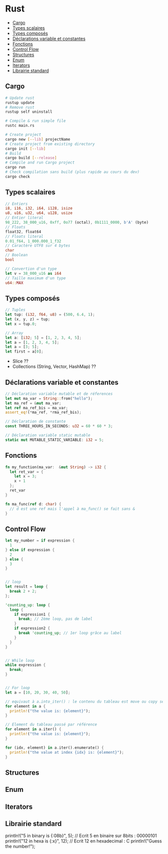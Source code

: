 # Rust

* [Cargo](#cargo)
* [Types scalaires](#types-scalaires)
* [Types composés](#types-composés)
* [Déclarations variable et constantes](#déclarations-variable-et-constantes)
* [Fonctions](#fonctions)
* [Control Flow](#control-flow)
* [Structures](#structures)
* [Enum](#enum)
* [Iterators](#iterators)
* [Librairie standard](#librairie-standard)

## Cargo

```bash
# Update rust
rustup update
# Remove rust
rustup self uninstall

# Compile & run simple file
rustc main.rs

# Create project
cargo new [--lib] projectName
# Create project from existing directory
cargo init [--lib]
# Build
cargo build [--release]
# Compile and run Cargo project
cargo run
# Check compilation sans build (plus rapide au cours du dev)
cargo check
```

## Types scalaires

```rust
// Entiers
i8, i16, i32, i64, i128, isize
u8, u16, u32, u64, u128, usize
// Entier literal
98_222, 38_000_u16, 0xff, 0o77 (octal), 0b1111_0000, b'A' (byte)
// Floats
float32, float64
// Floats literal
0.01_f64, 1_000.000_1_f32
// Caractère UTF8 sur 4 bytes
char
// Boolean
bool

// Convertion d'un type
let v = 38_000_u16 as i64
// Taille maximum d'un type
u64::MAX
```

## Types composés

```rust
// Tuples
let tup: (i32, f64, u8) = (500, 6.4, 1);
let (x, y, z) = tup;
let x = tup.0;

// Array
let a: [i32; 5] = [1, 2, 3, 4, 5];
let a = [1, 2, 3, 4, 5];
let a = [3; 5];
let first = a[0];
```

* Slice ??
* Collections (String, Vector, HashMap) ??

## Déclarations variable et constantes

```rust
// Déclaration variable mutable et de réferences
let mut ma_var = String::from("hello");
let ma_ref = &mut ma_var;
let ref ma_ref_bis = ma_var;
assert_eq!(*ma_ref, *rma_ref_bis);

// Déclaration de constante
const THREE_HOURS_IN_SECONDS: u32 = 60 * 60 * 3;

// Déclaration variable static mutable
static mut MUTABLE_STATIC_VARIABLE: i32 = 5;
```

## Fonctions

```rust
fn my_function(ma_var:  &mut String) -> i32 {
  let ret_var = {
    let x = 3;
    x + 1
  };
  ret_var
}

fn ma_func(ref d: char) {
  // d est une ref mais l'appel à ma_func() se fait sans &
}
```

## Control Flow

```rust
let my_number = if expression {
  1
} else if expression {
  2
} else {
  3
}


// loop
let result = loop {
  break 2 + 2;
};

'counting_up: loop {
  loop {
    if expression1 {
      break; // 2ème loop, pas de label
    }
    if expression2 {
      break 'counting_up; // 1er loop grâce au label
    }
  }
}


// While loop
while expression {
  break;
}


// For loop
let a = [10, 20, 30, 40, 50];

// equivaut à a.into_iter() : le contenu du tableau est move ou copy selon le type (ici copy)
for element in a {
  println!("the value is: {element}");
}

// Element du tableau passé par référence
for element in a.iter() {
  println!("the value is: {element}");
}

for (idx, element) in a.iter().enumerate() {
  println!("the value at index {idx} is: {element}");
}
```

## Structures

## Enum

## Iterators

## Librairie standard

  println!("5 in binary is {:08b}", 5); // Ecrit 5 en binaire sur 8bits : 00000101
  println!("12 in hexa is {:x}", 12); // Ecrit 12 en hexadecimal : C
  println!("Guess the number!");
